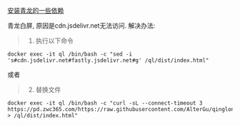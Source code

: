 [安装青龙的一些依赖](https://github.com/AlterGu/qinglong_note/blob/main/install_dep_ql)


青龙白屏, 原因是cdn.jsdelivr.net无法访问.
解决办法:
> 1. 执行以下命令
```shell
docker exec -it ql /bin/bash -c "sed -i 's#cdn.jsdelivr.net#fastly.jsdelivr.net#g' /ql/dist/index.html"
```

或者

> 2. 替换文件
```shell
docker exec -it ql /bin/bash -c "curl -sL --connect-timeout 3 https://pd.zwc365.com/https://raw.githubusercontent.com/AlterGu/qinglong_note/main/index.html > /ql/dist/index.html"
```
